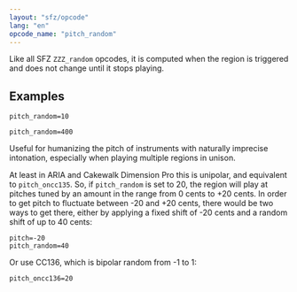 ```yaml
---
layout: "sfz/opcode"
lang: "en"
opcode_name: "pitch_random"
---
```

Like all SFZ `ZZZ_random` opcodes, it is computed when the region is triggered and does
not change until it stops playing.

## Examples

```
pitch_random=10

pitch_random=400
```

Useful for humanizing the pitch of instruments with naturally imprecise
intonation, especially when playing multiple regions in unison.

At least in ARIA and Cakewalk Dimension Pro this is unipolar,
and equivalent to `pitch_oncc135`. So, if `pitch_random` is set to 20,
the region will play at pitches tuned by an amount in the range
from 0 cents to +20 cents. In order to get pitch to fluctuate
between -20 and +20 cents, there would be two ways to get there, either by
applying a fixed shift of -20 cents and a random shift of up to 40 cents:

```
pitch=-20
pitch_random=40
```

Or use CC136, which is bipolar random from -1 to 1:

```
pitch_oncc136=20
```
